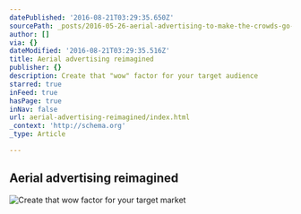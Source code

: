 ```yaml
---
datePublished: '2016-08-21T03:29:35.650Z'
sourcePath: _posts/2016-05-26-aerial-advertising-to-make-the-crowds-go-wow.md
author: []
via: {}
dateModified: '2016-08-21T03:29:35.516Z'
title: Aerial advertising reimagined
publisher: {}
description: Create that "wow" factor for your target audience
starred: true
inFeed: true
hasPage: true
inNav: false
url: aerial-advertising-reimagined/index.html
_context: 'http://schema.org'
_type: Article

---
```

## Aerial advertising reimagined
![Create that wow factor for your target market](https://the-grid-user-content.s3-us-west-2.amazonaws.com/4111bd20-99ae-4e79-bcba-d1a57fd1ff67.jpg)